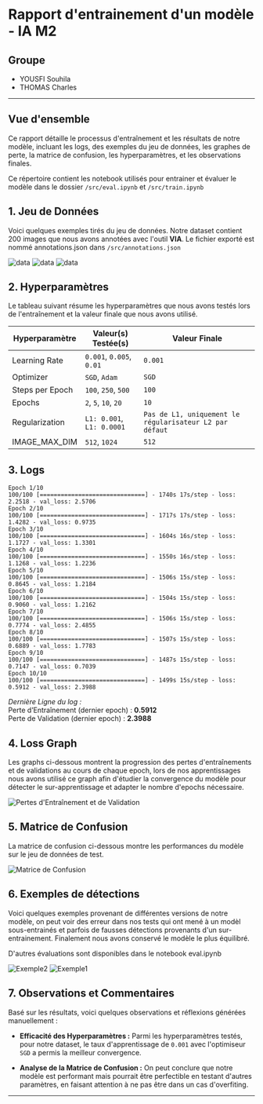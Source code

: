 # Rapport d'entrainement d'un modèle - IA M2 

## Groupe
- YOUSFI Souhila
- THOMAS Charles

---


## Vue d'ensemble
Ce rapport détaille le processus d'entraînement et les résultats de notre modèle, incluant les logs, des exemples du jeu de données, les graphes de perte, la matrice de confusion, les hyperparamètres, et les observations finales.

Ce répertoire contient les notebook utilisés pour entrainer et évaluer le modèle dans le dossier ```/src/eval.ipynb``` et ```/src/train.ipynb```

## 1. Jeu de Données
Voici quelques exemples tirés du jeu de données. Notre dataset contient 200 images que nous avons annotées avec l'outil **VIA**. Le fichier exporté est nommé annotations.json dans ```/src/annotations.json```

![data](./images/maksssksksss101.png)
![data](./images/maksssksksss102.png)
![data](./images/maksssksksss103.png)




## 2. Hyperparamètres
Le tableau suivant résume les hyperparamètres que nous avons testés lors de l'entraînement et la valeur finale que nous avons utilisé.

| Hyperparamètre       | Valeur(s) Testée(s)        | Valeur Finale        |
|----------------------|----------------------------|-----------------------|
| Learning Rate | `0.001`, `0.005`, `0.01` | `0.001`           |
| Optimizer           | `SGD`, `Adam`   | `SGD`               |
| Steps per Epoch               |  `100`, `250`, `500`  |  `100`                |
| Epochs             |  `2`, `5`, `10`, `20`  |  `10`                |
| Regularization       | `L1: 0.001`, `L1: 0.0001`  | `Pas de L1, uniquement le régularisateur L2 par défaut` |
|IMAGE_MAX_DIM | `512`, `1024` | `512` |

## 3. Logs

```
Epoch 1/10
100/100 [==============================] - 1740s 17s/step - loss: 2.2518 - val_loss: 2.5706
Epoch 2/10
100/100 [==============================] - 1717s 17s/step - loss: 1.4282 - val_loss: 0.9735
Epoch 3/10
100/100 [==============================] - 1604s 16s/step - loss: 1.1727 - val_loss: 1.3301
Epoch 4/10
100/100 [==============================] - 1550s 16s/step - loss: 1.1268 - val_loss: 1.2236
Epoch 5/10
100/100 [==============================] - 1506s 15s/step - loss: 0.8645 - val_loss: 1.2184
Epoch 6/10
100/100 [==============================] - 1504s 15s/step - loss: 0.9060 - val_loss: 1.2162
Epoch 7/10
100/100 [==============================] - 1506s 15s/step - loss: 0.7774 - val_loss: 2.4855
Epoch 8/10
100/100 [==============================] - 1507s 15s/step - loss: 0.6889 - val_loss: 1.7783
Epoch 9/10
100/100 [==============================] - 1487s 15s/step - loss: 0.7147 - val_loss: 0.7039
Epoch 10/10
100/100 [==============================] - 1499s 15s/step - loss: 0.5912 - val_loss: 2.3988
```
_Dernière Ligne du log :_  
Perte d’Entraînement (dernier epoch) : **0.5912**  
Perte de Validation (dernier epoch) : **2.3988**

## 4. Loss Graph

Les graphs ci-dessous montrent la progression des pertes d'entraînements et de validations au cours de chaque epoch, lors de nos apprentissages nous avons utilisé ce graph afin d'étudier la convergence du modèle pour détecter le sur-apprentissage et adapter le nombre d'epochs nécessaire.

![Pertes d'Entraînement et de Validation](./images/epoch_loss_v1.jpg)

## 5. Matrice de Confusion
La matrice de confusion ci-dessous montre les performances du modèle sur le jeu de données de test.

![Matrice de Confusion](./images/confusion_matrix_v1.png)

## 6. Exemples de détections
Voici quelques exemples provenant de différentes versions de notre modèle, on peut voir des erreur dans nos tests qui ont mené à un modèl sous-entrainés et parfois de fausses détections provenants d'un sur-entrainement. Finalement nous avons conservé le modèle le plus équilibré.

D'autres évaluations sont disponibles dans le notebook eval.ipynb

![Exemple2](./images/detection.png)
![Exemple1](./images/fail.png)


## 7. Observations et Commentaires
Basé sur les résultats, voici quelques observations et réflexions générées manuellement :
  
- **Efficacité des Hyperparamètres :** Parmi les hyperparamètres testés, pour notre dataset, le taux d'apprentissage de `0.001` avec l'optimiseur `SGD` a permis la meilleur convergence.

- **Analyse de la Matrice de Confusion :** On peut  conclure que notre modèle est performant mais pourrait être perfectible en testant d'autres paramètres, en faisant attention à ne pas être dans un cas d'overfiting.

---
